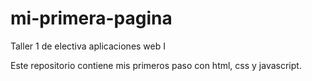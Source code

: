 # mi-primera-pagina
Taller 1 de electiva aplicaciones web I

Este repositorio contiene mis primeros paso con html, css y javascript.
